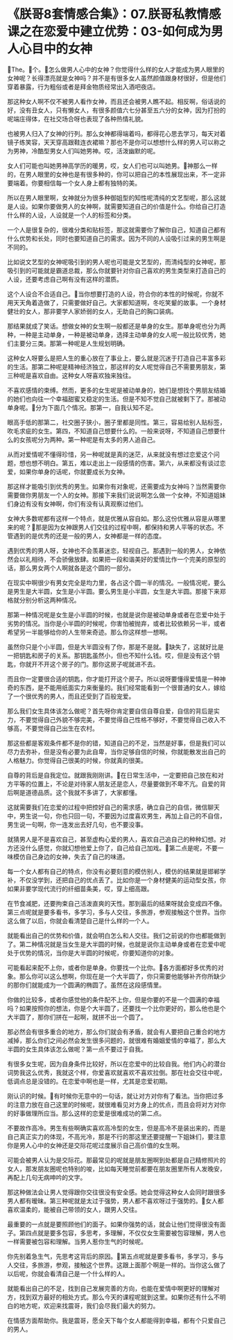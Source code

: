 # 《朕哥8套情感合集》：07.朕哥私教情感课之在恋爱中建立优势：03-如何成为男人心目中的女神

🎼The。🎼个。🎼怎么做男人心中的女神？你觉得什么样的女人才能成为男人眼里的女神呢？长得漂亮就是女神吗？并不是有很多女人虽然颜值跟身材很好，但是他们穿着暴露，行为粗俗或者是拜金物质经常出入酒吧夜店。

那这种女人啊不仅不被男人看作女神，而且还会被男人瞧不起。相反啊，俗话说的好，没有丑女人，只有懒女人，有很多颜值六七分甚至五六分的女神，因为打扮的呢端庄得体，在社交场合呀也表现了各种热情礼貌。

也被男人归入了女神的行列。那么女神都得端着吗，都得花心思去学习，每天对着镜子练笑容，天天穿高跟鞋连衣裙嘛？那也不是你可以想想什么样的男人可以称之为男神，冷酷型男女人们叫她男神。哎，活泼幽默的呢。

女人们可能也叫她男神高学历的暖男，哎，女人们也可以叫她男。🎼神那么一样的，在男人眼里的女神也是有很多种的，你可以把自己的本性展现出来，不一定非要端着。你要相信每一个女人身上都有独特的美。

所以在男人眼里啊，女神就分为很多种御姐型的知性呢清纯的文艺型呢，那么这就是人设。如果你要做男人的女神啊，就需要知道自己的价值是什么。你给自己打造什么样的人设，人设就是一个人的标签和分类。

一个人是很复杂的，很难分类和贴标签，那这就需要你了解你自己，知道自己都有什么优势和长处，同时也要知道自己的需求。因为不同的人设吸引过来的男生啊是不同的。

比如说文艺型的女神呢吸引到的男人呢也可能是文艺型的，而清纯型的女神呢，那吸引到的可能就是霸道总裁，那么你就要针对你自己喜欢的男生类型来打造自己的人设，还要考虑自己啊有没有这样的潜质。

这个人设合不合适自己。🎼当你想要打造的人设，符合你的本性的时候呢，你就不用天天角着造做了，只需要做好自己。大家都知道啊，冬吃笑颦的故事。一个身材健壮的女人，那非要学人家娇弱的女人，无助自己的胸口装病。

那结果就成了笑话。想做女神的女生啊一般都还是单身的女生。那单身呢也分为两种，一种是主动单身，一种是被动单身，选择主动单身的女人呢一般比较优秀，她们主要分三类。那第一种呢是人生规划明确。

这种女人呀要么是把人生的重心放在了事业上，要么就是沉迷于打造自己丰富多彩的生活。那第二种呢是精神经济独立，那这样的女人呢觉得自己不需要男朋友，第三种呢是喜欢自由。这种女人呀喜欢独来独往。

不喜欢感情的束缚。然而，更多的女生呢是被动单身的，她们是想找个男朋友结婚的她们也向往一个幸福甜蜜又稳定的生活。但是不知不觉自己就被剩下了。那被动单身呢。🎼分为下面几个情况。那第一，自我认知不足。

眼高手低的那第二，社交圈子狭小，圈子里都是同性。第三，容易给别人贴标签，吹毛求疵的女生。第四，不知道自己想要什么的。一般来说呀，不知道自己想要什么的女孩呢分为两种。第一种呢是有太多的男人追自己。

从而对爱情呢不懂得珍惜，另一种呢就是真的迷茫，从来就没有想过恋爱这个问题，想也想不明白。第五，难以走出上一段感情的伤害。第六，从来都没有谈过恋爱，如果你单身的话呢，你就要成长为女神。

那这样才能吸引到优秀的男生。如果你有对象呢，还需要成为女神吗？当然需要你需要做你男朋友一个人的女神。那接下来我们说说啊怎么做一个女神，不知道姐妹们身边有没有女神啊，你们有没有认真观察过他们。

女神大多数呢都有这样一个特点，就是优雅从容自如。那么这份优雅从容是从哪里来的呢？🎼那是因为女神跟男人们交往的过程中啊，都保持和男人平等的状态。不管遇到的是优秀的还是一般的男人，女神都是一样的态度。

遇到优秀的男人呀，女神也不会羡慕迷恋，轻视自己。那遇到一般的男人，女神依然会以礼相待，不会骄傲放肆。如果把一段和谐美好的爱情比作一个完美的原型的话，那么男女两个人啊就各是这个圆的一部分。

在现实中啊很少有男女完全是均力里，各占这个圆一半的情况。一般情况呢，要么是男生是大半圆，女生是小半圆。要么男生是小半圆，女生是大半圆。那接下来郑格就分别分析这两种情况。

那第一种情况呢是女生是小半圆的时候，也就是说你是被动单身或者在恋爱中处于劣势的情况。当你是小半圆的时候呢，你害怕被抛弃，或者比较依赖另一半，或者希望另一半能够给你的人生带来奇迹。那么你这样想一想啊。

虽然你只是个小半圆，但是大半圆没有了你，那是不是就。🎼缺失了，这就好比是一把钥匙和房子的关系。那钥匙虽然小，但也不知什么钱。哎，但是没有这个钥匙，你就开不开这个房子的门。那你这房子呢就进不去。

而且你一定要很合适的钥匙，你才能打开这个房子。所以说呀要懂得爱情是一种神奇的东西，是不能用纸面实力来衡量的。我们经常能看到一个很普通的女人，嫁给了一个很优秀的男人，而且还受到了百般宠爱。

那么我们女生具体该怎么做呢？首先呀你肯定要自信自尊自爱，自信的背后是实力，不要觉得自己外貌不够完美，不要觉得自己性格不够好，不要觉得自己收入不够高，不要觉得自己出生在农村。

那这些都是客观条件都不是你的错，知道自己的不足，当然是好事，但是我们可以尽力去弥补，但是没有必要为此自卑，当你足够自信的时候，你就能散发出自己的人格魅力。你觉得自己很美的时候，你就真的很美。

自尊的背后是自我定位。就跟我刚刚讲。🎼在日常生活中，一定要把自己放在和对方平等的位置上，不论是对待家人朋友还是恋人，尽量要做到不卑不亢。自爱的背后啊是道德品质。这个我就不多讲了，大家都懂。

这就需要我们在恋爱的过程中把控好自己的需求感，确立自己的自信，微信聊天中，男生说一句，你也只回一句，不要因为过度喜欢男生，再加上自己的不自信，男生说一句啊，你一连发出去好几句，也不要没事。

就猜男人是不是喜欢自己，甚至虚构心爱的男人，喜欢自己追自己的种种幻想。对方还没什么感觉，你就幻想他爱上你了，自己给自己加戏。🎼第二点是呢，不要一味模仿自己身边的女神，失去了自己的味道。

每一个女人都有自己的特点，你没有必要刻意的模仿别人，模仿的结果就是邯郸学补，不仅没学到，还把自己的优点丢了。比如你是一个身材健美的运动型女孩，你如果非要学现代流行的纤细苗条美，哎，穿上细高跟。

在节食减肥，还要拘束自己活泼直爽的天性。那到最后的结果呀就会变成四不像。第三点呢就是要多看书，多学习，多与人交往，多旅游，参观接触这个世界。当你这么做了以后，你就会看清楚自己是什么样的一个人。

就能看出自己的优势和价值，就会明白怎么和人交往。我们之前说的你也都能做到了。第二种情况就是当女生是大半圆的时候，也就是说你主动单身或者在恋爱中呢处于优势的情况，当你是大半圆的时候呢，你要知道你的对象。

可能看起来配不上你，或者你是单身。你要找一个比你。🎼各方面都好多优秀的对象。那么你可以这么想啊，你现在是一个大半圆了，你只需要他能够补齐你所缺少的那你们就能成为一个圆满的椭圆了。虽然在这段感情里。

你做的比较多，或者你感觉他的条件配不上你，但是你要的不是一个圆满的幸福吗？如果按照你的想法，你是个大半圆了，还要找一个比你更好的，那么他也是个大半圆了，那你们拼在一起啊，就拼不出一个圆了。

那必然会有很多重合的地方，那么你们就会有矛盾，就会有人要把自己重合的地方减掉，那么你们之间必然会发生很多问题的，就很难有婚姻爱情的幸福了，那么大半圆的女生具体该怎么做呢？第一点不要过于自我。

有很多女生呢，因为自身条件比较好，所以在恋爱中的比较自我。他们内心的潜台词势我这么优秀，我就这个样，你爱喜欢就喜欢不喜欢拉倒。那在社会交往中呢，低调点总是没错的。在恋爱中啊也是一样，尤其是恋爱初期。

刚认识的时候。🎼有时候你无意中的一句话，就让对方对你有了看法。当你把过多的注意力放在自己这里的时候呢，就很难看见对方身上的优点，而且会将对方对你的好事做理所应当。那么这样的恋爱是很难成功的第二点。

不要故作高冷。男生有些啊确实喜欢高冷型的女生，但是高冷不是装出来的，而是自己真正实力的体现，不高光冷，那是不行的那这里还要提醒一下姐妹们，要注意你是男人心中的女神还是交际花呢过度展示自己高价值的女生啊。

可能会被男人认为是交际花。那最常见的呢就是朋友圈啊到处都是自己精修照片的女人，那发朋友圈呢也特别的唆，比如每天睡觉前都要在朋友圈里所有人发晚安，再配上几句无病呻吟的文字。

那这种做法会让男人觉得跟你交往很没有安全感。她会觉得这种女人会同时跟很多男人都有暧昧。第三种呢就是太过于强势，男人都不喜欢呀过于强势的。🎼女人都喜欢温柔的，能被自己带领的女人，跟男人交往。

最重要的一点就是要照顾他们的面子。如果你强势的话，就会让他们觉得很没有面子。第四点就是要多包容，多思考，多理解，不仅仅女生需要被包容理解，男人也一样需要被包容和理解。当男人惹你生气的时候呢。

你先别着急生气，先思考这背后的原因。🎼第五点呢就是要多看书，多学习，多与人交往，多旅游，参观，接触这个世界。这跟上面那个啊是一样的。当你这么做了以后呢，你就会看清自己是一个什么样的人。

就能看出自己的不足，找到自己发展完善的方向，也能在爱情中啊更好的理解对方，找到双方最好的相处方式。那么今天的课程呢就到这里。如果你还有什么不明白的地方呢，欢迎来找震哥，我们会尽我们最大的努力。

在情感方面帮助你。我是震哥，愿全天下每个女人都能得到幸福，都有个只爱自己的男人。